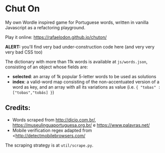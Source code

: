 # Chut On

My own Wordle inspired game for Portuguese words, written in vanilla Javascript as a refactoring playground.

Play it online: <https://rafaelodon.github.io/chuton/>

**ALERT:** you'll find very bad under-construction code here (and very very very bad CSS too)

The dictionary with more than 11k words is available at `js/words.json`, consisting of an object whose fields are:
- **selected**: an array of 1k popular 5-letter words to be used as solutions
- **index**: a valid-word map consisting of the non-accentuated version of a word as key, and an array with all its variations as value (i.e. `{ "tobas" : ["tobas","tobás] }`)

## Credits:
* Words scraped from <http://dicio.com.br/>, <https://museulinguaportuguesa.org.br/> e <https://www.palavras.net/>
* Mobile verification regex adapted from <http://detectmobilebrowsers.com/

The scraping strategy is at `util/scrape.py`.
